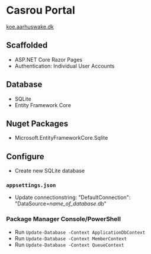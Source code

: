 # Casrou Portal
[koe.aarhuswake.dk](https://www.koe.aarhuswake.dk)

## Scaffolded
- ASP.NET Core Razor Pages
- Authentication: Individual User Accounts

## Database
- SQLite
- Entity Framework Core

## Nuget Packages
- Microsoft.EntityFrameworkCore.Sqlite

## Configure
- Create new SQLite database
### `appsettings.json`
- Update connectionstring: "DefaultConnection": "DataSource=*name_of_database*.db"
### Package Manager Console/PowerShell
- Run `Update-Database -Context ApplicationDbContext`
- Run `Update-Database -Context MemberContext`
- Run `Update-Database -Context QueueContext`